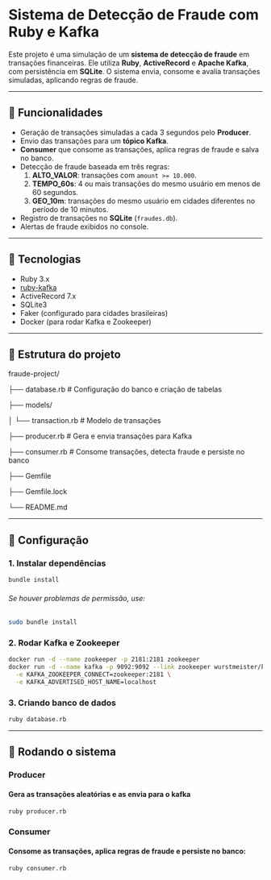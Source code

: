 # Sistema de Detecção de Fraude com Ruby e Kafka

Este projeto é uma simulação de um **sistema de detecção de fraude** em transações financeiras. Ele utiliza **Ruby**, **ActiveRecord** e **Apache Kafka**, com persistência em **SQLite**. O sistema envia, consome e avalia transações simuladas, aplicando regras de fraude.

---

## 🔹 Funcionalidades

- Geração de transações simuladas a cada 3 segundos pelo **Producer**.
- Envio das transações para um **tópico Kafka**.
- **Consumer** que consome as transações, aplica regras de fraude e salva no banco.
- Detecção de fraude baseada em três regras:
  1. **ALTO_VALOR**: transações com `amount >= 10.000`.
  2. **TEMPO_60s**: 4 ou mais transações do mesmo usuário em menos de 60 segundos.
  3. **GEO_10m**: transações do mesmo usuário em cidades diferentes no período de 10 minutos.
- Registro de transações no **SQLite** (`fraudes.db`).
- Alertas de fraude exibidos no console.

---

## 🔹 Tecnologias

- Ruby 3.x
- [ruby-kafka](https://github.com/zendesk/ruby-kafka)
- ActiveRecord 7.x
- SQLite3
- Faker (configurado para cidades brasileiras)
- Docker (para rodar Kafka e Zookeeper)

---

## 🔹 Estrutura do projeto

fraude-project/

├── database.rb # Configuração do banco e criação de tabelas

├── models/

│ └── transaction.rb # Modelo de transações

├── producer.rb # Gera e envia transações para Kafka

├── consumer.rb # Consome transações, detecta fraude e persiste no banco

├── Gemfile

├── Gemfile.lock

└── README.md


---

## 🔹 Configuração

### 1. Instalar dependências

```bash
bundle install
```
###### Se houver problemas de permissão, use:

```bash
sudo bundle install
```
### 2. Rodar Kafka e Zookeeper

```bash
docker run -d --name zookeeper -p 2181:2181 zookeeper
docker run -d --name kafka -p 9092:9092 --link zookeeper wurstmeister/kafka \
  -e KAFKA_ZOOKEEPER_CONNECT=zookeeper:2181 \
  -e KAFKA_ADVERTISED_HOST_NAME=localhost
```
### 3. Criando banco de dados
```bash
ruby database.rb
```
---

## 🔹 Rodando o sistema

### Producer 
#### Gera as transações aleatórias e as envia para o kafka
```bash
ruby producer.rb
```

### Consumer 
#### Consome as transações, aplica regras de fraude e persiste no banco:
```bash
ruby consumer.rb
```


